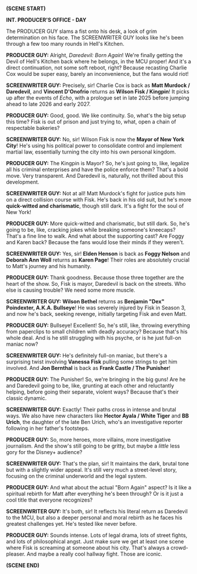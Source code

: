 **(SCENE START)**

**INT. PRODUCER'S OFFICE - DAY**

The PRODUCER GUY slams a fist onto his desk, a look of grim determination on his face. The SCREENWRITER GUY looks like he's been through a few too many rounds in Hell's Kitchen.

**PRODUCER GUY:** Alright, *Daredevil: Born Again*! We're finally getting the Devil of Hell's Kitchen back where he belongs, in the MCU proper! And it's a direct continuation, not some soft reboot, right? Because recasting Charlie Cox would be super easy, barely an inconvenience, but the fans would riot!

**SCREENWRITER GUY:** Precisely, sir! Charlie Cox is back as **Matt Murdock / Daredevil**, and **Vincent D'Onofrio** returns as **Wilson Fisk / Kingpin**! It picks up after the events of *Echo*, with a prologue set in late 2025 before jumping ahead to late 2026 and early 2027.

**PRODUCER GUY:** Good, good. We like continuity. So, what's the big setup this time? Fisk is out of prison and just trying to, what, open a chain of respectable bakeries?

**SCREENWRITER GUY:** No, sir! Wilson Fisk is now the **Mayor of New York City**! He's using his political power to consolidate control and implement martial law, essentially turning the city into his own personal kingdom.

**PRODUCER GUY:** The Kingpin is Mayor? So, he's just going to, like, legalize all his criminal enterprises and have the police enforce them? That's a bold move. Very transparent. And Daredevil is, naturally, not thrilled about this development.

**SCREENWRITER GUY:** Not at all! Matt Murdock's fight for justice puts him on a direct collision course with Fisk. He's back in his old suit, but he's more **quick-witted and charismatic**, though still dark. It's a fight for the soul of New York!

**PRODUCER GUY:** More quick-witted and charismatic, but still dark. So, he's going to be, like, cracking jokes while breaking someone's kneecaps? That's a fine line to walk. And what about the supporting cast? Are Foggy and Karen back? Because the fans would lose their minds if they weren't.

**SCREENWRITER GUY:** Yes, sir! **Elden Henson** is back as **Foggy Nelson** and **Deborah Ann Woll** returns as **Karen Page**! Their roles are absolutely crucial to Matt's journey and his humanity.

**PRODUCER GUY:** Thank goodness. Because those three together are the heart of the show. So, Fisk is mayor, Daredevil is back on the streets. Who else is causing trouble? We need some more muscle.

**SCREENWRITER GUY:** **Wilson Bethel** returns as **Benjamin "Dex" Poindexter, A.K.A. Bullseye**! He was severely injured by Fisk in Season 3, and now he's back, seeking revenge, initially targeting Fisk and even Matt.

**PRODUCER GUY:** Bullseye! Excellent! So, he's still, like, throwing everything from paperclips to small children with deadly accuracy? Because that's his whole deal. And is he still struggling with his psyche, or is he just full-on maniac now?

**SCREENWRITER GUY:** He's definitely full-on maniac, but there's a surprising twist involving **Vanessa Fisk** pulling some strings to get him involved. And **Jon Bernthal** is back as **Frank Castle / The Punisher**!

**PRODUCER GUY:** The Punisher! So, we're bringing in the big guns! Are he and Daredevil going to be, like, grunting at each other and reluctantly helping, before going their separate, violent ways? Because that's their classic dynamic.

**SCREENWRITER GUY:** Exactly! Their paths cross in intense and brutal ways. We also have new characters like **Hector Ayala / White Tiger** and **BB Urich**, the daughter of the late Ben Urich, who's an investigative reporter following in her father's footsteps.

**PRODUCER GUY:** So, more heroes, more villains, more investigative journalism. And the show's still going to be gritty, but maybe a *little* less gory for the Disney+ audience?

**SCREENWRITER GUY:** That's the plan, sir! It maintains the dark, brutal tone but with a slightly wider appeal. It's still very much a street-level story, focusing on the criminal underworld and the legal system.

**PRODUCER GUY:** And what about the actual "Born Again" aspect? Is it like a spiritual rebirth for Matt after everything he's been through? Or is it just a cool title that everyone recognizes?

**SCREENWRITER GUY:** It's both, sir! It reflects his literal return as Daredevil to the MCU, but also a deeper personal and moral rebirth as he faces his greatest challenges yet. He's tested like never before.

**PRODUCER GUY:** Sounds intense. Lots of legal drama, lots of street fights, and lots of philosophical angst. Just make sure we get at least one scene where Fisk is screaming at someone about his city. That's always a crowd-pleaser. And maybe a really cool hallway fight. Those are iconic.

**(SCENE END)**